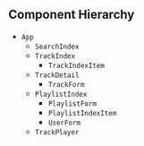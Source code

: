 ## Component Hierarchy

* `App`
  * `SearchIndex`
  * `TrackIndex`
    * `TrackIndexItem`
  * `TrackDetail`
    * `TrackForm`
  * `PlaylistIndex`
    * `PlaylistForm`
    * `PlaylistIndexItem`
    * `UserForm`
  * `TrackPlayer`
